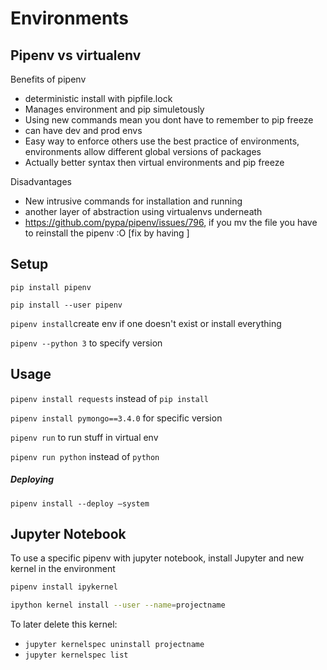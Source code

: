 # Environments

## Pipenv vs virtualenv

Benefits of pipenv

- deterministic install with pipfile.lock
- Manages environment and pip simuletously
- Using new commands mean you dont have to remember to pip freeze 
- can have dev and prod envs 
- Easy way to enforce others use the best practice of environments, environments allow different global versions of packages
- Actually better syntax then virtual environments and pip freeze 

Disadvantages

- New intrusive commands for installation and running 
- another layer of abstraction using virtualenvs underneath
- https://github.com/pypa/pipenv/issues/796, if you mv the file you have to reinstall the pipenv :O [fix by having ]

## Setup

`pip install pipenv`

`pip install --user pipenv`

`pipenv install`create env if one doesn't exist or install everything

`pipenv --python 3` to specify version

## Usage

`pipenv install requests` instead of `pip install`

`pipenv install pymongo==3.4.0` for specific version

`pipenv run` to run stuff in virtual env

`pipenv run python` instead of `python`

##### Deploying

`pipenv install --deploy —system`

## Jupyter Notebook

To use a specific pipenv with jupyter notebook, install Jupyter and new kernel in the environment

```bash
pipenv install ipykernel
```

```bash
ipython kernel install --user --name=projectname
```

To later delete this kernel: 

- `jupyter kernelspec uninstall projectname`
- `jupyter kernelspec list`